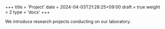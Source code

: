 +++
title = 'Project'
date = 2024-04-03T21:28:25+09:00
draft = true
weight = 2
type = 'docs'
+++

We introduce research projects conducting on our laboratory.